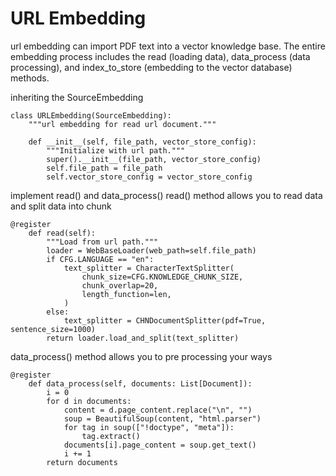 URL Embedding
==================================
url embedding can import PDF text into a vector knowledge base. The entire embedding process includes the read (loading data), data_process (data processing), and index_to_store (embedding to the vector database) methods.

inheriting the SourceEmbedding
```
class URLEmbedding(SourceEmbedding):
    """url embedding for read url document."""

    def __init__(self, file_path, vector_store_config):
        """Initialize with url path."""
        super().__init__(file_path, vector_store_config)
        self.file_path = file_path
        self.vector_store_config = vector_store_config
```

implement read() and data_process()
read() method allows you to read data and split data into chunk
```
@register
    def read(self):
        """Load from url path."""
        loader = WebBaseLoader(web_path=self.file_path)
        if CFG.LANGUAGE == "en":
            text_splitter = CharacterTextSplitter(
                chunk_size=CFG.KNOWLEDGE_CHUNK_SIZE,
                chunk_overlap=20,
                length_function=len,
            )
        else:
            text_splitter = CHNDocumentSplitter(pdf=True, sentence_size=1000)
        return loader.load_and_split(text_splitter)
```
data_process() method allows you to pre processing your ways
```
@register
    def data_process(self, documents: List[Document]):
        i = 0
        for d in documents:
            content = d.page_content.replace("\n", "")
            soup = BeautifulSoup(content, "html.parser")
            for tag in soup(["!doctype", "meta"]):
                tag.extract()
            documents[i].page_content = soup.get_text()
            i += 1
        return documents
```
